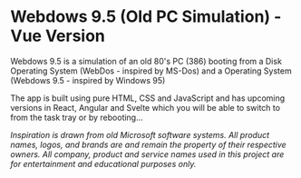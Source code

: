 # Webdows 9.5 (Old PC Simulation) - Vue Version

Webdows 9.5 is a simulation of an old 80's PC (386) booting from a Disk Operating System (WebDos - inspired by MS-Dos) and a Operating System (Webdows 9.5 - inspired by Windows 95)

The app is built using pure HTML, CSS and JavaScript and has upcoming versions in React, Angular and Svelte which you will be able to switch to from the task tray or by rebooting...

_Inspiration is drawn from old Microsoft software systems. All product names, logos, and brands are and remain the property of their respective owners. All company, product and service names used in this project are for entertainment and educational purposes only._
